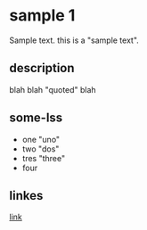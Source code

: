 # sample 1

Sample text. this is a "sample text".

## description 

blah blah "quoted" blah

## some-lss

- one "uno"
- two "dos"
- tres "three"
- four

## linkes

[link](http://example.com)
